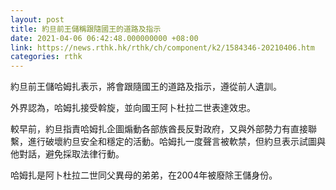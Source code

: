 ```yaml
---
layout: post
title: 約旦前王儲稱跟隨國王的道路及指示
date: 2021-04-06 06:42:48.000000000 +08:00
link: https://news.rthk.hk/rthk/ch/component/k2/1584346-20210406.htm
categories: rthk
---
```


約旦前王儲哈姆扎表示，將會跟隨國王的道路及指示，遵從前人遺訓。

外界認為，哈姆扎接受斡旋，並向國王阿卜杜拉二世表達效忠。

較早前，約旦指責哈姆扎企圖煽動各部族酋長反對政府，又與外部勢力有直接聯繫，進行破壞約旦安全和穩定的活動。哈姆扎一度聲言被軟禁，但約旦表示試圖與他對話，避免採取法律行動。

哈姆扎是阿卜杜拉二世同父異母的弟弟，在2004年被廢除王儲身份。
